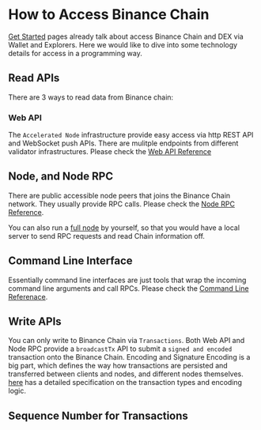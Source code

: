 # How to Access Binance Chain

[Get Started](get-started.md) pages already talk about access Binance Chain and DEX via Wallet and Explorers. Here we would like to dive into some technology details for access in a programming way.


## Read APIs
There are 3 ways to read data from Binance chain:
### Web API
The `Accelerated Node` infrastructure provide easy access via http REST API and WebSocket push APIs. There are mulitple endpoints from different validator infrastructures. Please check the [Web API Reference](api-reference/dex-api.md)


## Node, and Node RPC
There are public accessible node peers that joins the Binance Chain network. They usually provide RPC calls. Please check the [Node RPC Reference](api-reference/node-rpc.md).

You can also run a [full node](fullnode.md) by yourself, so that you would have a local server to send RPC requests and read Chain information off.

## Command Line Interface
Essentially command line interfaces are just tools that wrap the incoming command line arguments and call RPCs. Please check the [Command Line Referenace](cli.md).



## Write APIs
You can only write to Binance Chain via `Transactions`. Both Web API and Node RPC provide a `broadcastTx` API to submit a `signed and encoded` transaction onto the Binance Chain. 
Encoding and Signature
Encoding is a big part, which defines the way how transactions are persisted and transferred between clients and nodes, and different nodes themselves. [here](encoding.md) has a detailed specification on the transaction types and encoding logic.



## Sequence Number for Transactions